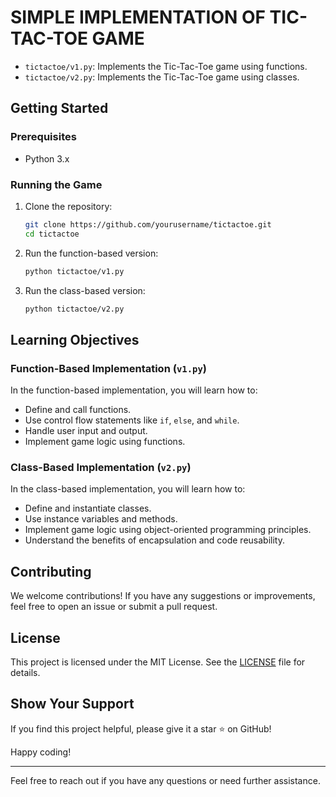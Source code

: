 # SIMPLE IMPLEMENTATION OF TIC-TAC-TOE GAME

- `tictactoe/v1.py`: Implements the Tic-Tac-Toe game using functions.
- `tictactoe/v2.py`: Implements the Tic-Tac-Toe game using classes.

## Getting Started

### Prerequisites

- Python 3.x

### Running the Game

1. Clone the repository:

    ```sh
    git clone https://github.com/yourusername/tictactoe.git
    cd tictactoe
    ```

2. Run the function-based version:

    ```sh
    python tictactoe/v1.py
    ```

3. Run the class-based version:

    ```sh
    python tictactoe/v2.py
    ```

## Learning Objectives

### Function-Based Implementation (`v1.py`)

In the function-based implementation, you will learn how to:

- Define and call functions.
- Use control flow statements like `if`, `else`, and `while`.
- Handle user input and output.
- Implement game logic using functions.

### Class-Based Implementation (`v2.py`)

In the class-based implementation, you will learn how to:

- Define and instantiate classes.
- Use instance variables and methods.
- Implement game logic using object-oriented programming principles.
- Understand the benefits of encapsulation and code reusability.

## Contributing

We welcome contributions! If you have any suggestions or improvements, feel free to open an issue or submit a pull request.

## License

This project is licensed under the MIT License. See the [LICENSE](LICENSE) file for details.

## Show Your Support

If you find this project helpful, please give it a star ⭐️ on GitHub!

Happy coding!

---

Feel free to reach out if you have any questions or need further assistance.
